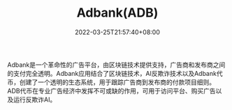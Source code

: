 ﻿---
weight: 
title: "Adbank(ADB)"
description: "Adbank是一个革命性的广告平台，由区块链技术提供支持，广告商和发布商之间的支付完全透明"
date: 2022-03-25T21:57:40+08:00
lastmod: 2022-03-25T16:45:40+08:00
draft: false
authors: ["Metabd"]
featuredImage: "adbankadb.webp"
link: ""
tags: ["数字代币","Adbank(ADB)"]
categories: ["navigation"]
navigation: ["数字代币"]
lightgallery: true
toc: true
pinned: false
recommend: false
recommend1: false
---
Adbank是一个革命性的广告平台，由区块链技术提供支持，广告商和发布商之间的支付完全透明。Adbank应用结合了区块链技术，AI反欺诈技术以及Adbank代币，创建了一个透明的生态系统，用于跟踪广告商到发布商的付款项目细则。ADB代币在专业广告经济中发挥不可或缺的作用，可用于访问平台、购买广告以及运行反欺诈AI。
